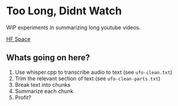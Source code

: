 # Too Long, Didnt Watch

WIP experiments in summarizing long youtube videos.

[HF Space](https://huggingface.co/spaces/mike-ravkine/too-long-didnt-watch)

## Whats going on here?

1. Use whisper.cpp to transcribe audio to text (see `ufo-clean.txt`)
2. Trim the relevant section of text (see `ufo-clean-parts.txt`)
3. Break text into chunks
4. Summarize each chunk
5. Profit?